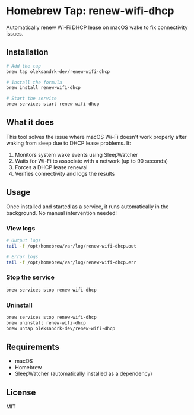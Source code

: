 # Homebrew Tap: renew-wifi-dhcp

Automatically renew Wi-Fi DHCP lease on macOS wake to fix connectivity issues.

## Installation

```bash
# Add the tap
brew tap oleksandrk-dev/renew-wifi-dhcp

# Install the formula
brew install renew-wifi-dhcp

# Start the service
brew services start renew-wifi-dhcp
```

## What it does

This tool solves the issue where macOS Wi-Fi doesn't work properly after waking from sleep due to DHCP lease problems. It:

1. Monitors system wake events using SleepWatcher
2. Waits for Wi-Fi to associate with a network (up to 90 seconds)
3. Forces a DHCP lease renewal
4. Verifies connectivity and logs the results

## Usage

Once installed and started as a service, it runs automatically in the background. No manual intervention needed!

### View logs

```bash
# Output logs
tail -f /opt/homebrew/var/log/renew-wifi-dhcp.out

# Error logs
tail -f /opt/homebrew/var/log/renew-wifi-dhcp.err
```

### Stop the service

```bash
brew services stop renew-wifi-dhcp
```

### Uninstall

```bash
brew services stop renew-wifi-dhcp
brew uninstall renew-wifi-dhcp
brew untap oleksandrk-dev/renew-wifi-dhcp
```

## Requirements

- macOS
- Homebrew
- SleepWatcher (automatically installed as a dependency)

## License

MIT


